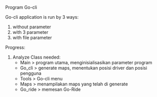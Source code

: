 Program Go-cli

Go-cli application is run by 3 ways:
1. without parameter
2. with 3 parameter
3. with file parameter

Progress:
1. Analyze Class needed:
    - Main > program utama, menginisialisasikan parameter program
    - Go_cli >  generate maps, menentukan posisi driver dan posisi pengguna
    - Tools > Go-cli menu
    - Maps > menampilakan maps yang telah di generate
    - Go_ride > memesan Go-Ride
